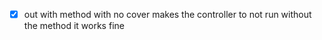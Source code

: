 - [x] out with method with no cover makes the controller to not run
      without the method it works fine
